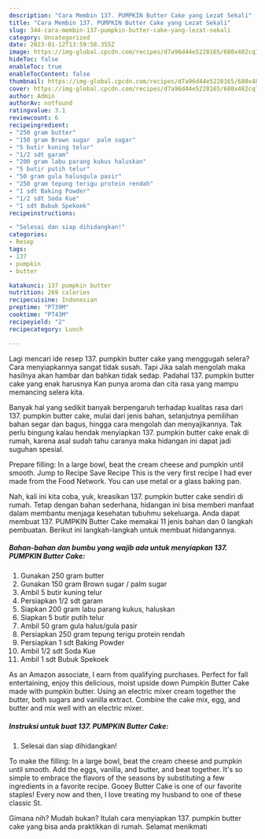 ```yaml
---
description: "Cara Membin 137. PUMPKIN Butter Cake yang Lezat Sekali"
title: "Cara Membin 137. PUMPKIN Butter Cake yang Lezat Sekali"
slug: 344-cara-membin-137-pumpkin-butter-cake-yang-lezat-sekali
category: Uncategorized
date: 2023-01-12T13:59:58.355Z
image: https://img-global.cpcdn.com/recipes/d7a96d44e5228165/680x482cq70/137-pumpkin-butter-cake-foto-resep-utama.jpg
hideToc: false
enableToc: true
enableTocContent: false
thumbnail: https://img-global.cpcdn.com/recipes/d7a96d44e5228165/680x482cq70/137-pumpkin-butter-cake-foto-resep-utama.jpg
cover: https://img-global.cpcdn.com/recipes/d7a96d44e5228165/680x482cq70/137-pumpkin-butter-cake-foto-resep-utama.jpg
author: Admin
authorAv: notfound
ratingvalue: 3.1
reviewcount: 6
recipeingredient:
- "250 gram butter"
- "150 gram Brown sugar  palm sugar"
- "5 butir kuning telur"
- "1/2 sdt garam"
- "200 gram labu parang kukus haluskan"
- "5 butir putih telur"
- "50 gram gula halusgula pasir"
- "250 gram tepung terigu protein rendah"
- "1 sdt Baking Powder"
- "1/2 sdt Soda Kue"
- "1 sdt Bubuk Spekoek"
recipeinstructions:

- "Selesai dan siap dihidangkan!"
categories:
- Resep
tags:
- 137
- pumpkin
- butter

katakunci: 137 pumpkin butter 
nutrition: 269 calories
recipecuisine: Indonesian
preptime: "PT39M"
cooktime: "PT43M"
recipeyield: "2"
recipecategory: Lunch

---
```



Lagi mencari ide resep 137. pumpkin butter cake yang menggugah selera? Cara menyiapkannya sangat tidak susah. Tapi Jika salah mengolah maka hasilnya akan hambar dan bahkan tidak sedap. Padahal 137. pumpkin butter cake yang enak harusnya Kan punya aroma dan cita rasa yang mampu memancing selera kita.


Banyak hal yang sedikit banyak berpengaruh terhadap kualitas rasa dari 137. pumpkin butter cake, mulai dari jenis bahan, selanjutnya pemilihan bahan segar dan bagus, hingga cara mengolah dan menyajikannya. Tak perlu bingung kalau hendak menyiapkan 137. pumpkin butter cake enak di rumah, karena asal sudah tahu caranya maka hidangan ini dapat jadi suguhan spesial.

Prepare filling: In a large bowl, beat the cream cheese and pumpkin until smooth. Jump to Recipe Save Recipe This is the very first recipe I had ever made from the Food Network. You can use metal or a glass baking pan.


Nah, kali ini kita coba, yuk, kreasikan 137. pumpkin butter cake sendiri di rumah. Tetap dengan bahan sederhana, hidangan ini bisa memberi manfaat dalam membantu menjaga kesehatan tubuhmu sekeluarga. Anda dapat membuat 137. PUMPKIN Butter Cake memakai 11 jenis bahan dan 0 langkah pembuatan. Berikut ini langkah-langkah untuk membuat hidangannya.

<!--inarticleads1-->

##### Bahan-bahan dan bumbu yang wajib ada untuk menyiapkan 137. PUMPKIN Butter Cake:

1. Gunakan 250 gram butter
1. Gunakan 150 gram Brown sugar / palm sugar
1. Ambil 5 butir kuning telur
1. Persiapkan 1/2 sdt garam
1. Siapkan 200 gram labu parang kukus, haluskan
1. Siapkan 5 butir putih telur
1. Ambil 50 gram gula halus/gula pasir
1. Persiapkan 250 gram tepung terigu protein rendah
1. Persiapkan 1 sdt Baking Powder
1. Ambil 1/2 sdt Soda Kue
1. Ambil 1 sdt Bubuk Spekoek


As an Amazon associate, I earn from qualifying purchases. Perfect for fall entertaining, enjoy this delicious, moist upside down Pumpkin Butter Cake made with pumpkin butter. Using an electric mixer cream together the butter, both sugars and vanilla extract. Combine the cake mix, egg, and butter and mix well with an electric mixer. 

<!--inarticleads2-->

##### Instruksi untuk buat 137. PUMPKIN Butter Cake:


1. Selesai dan siap dihidangkan!

To make the filling: In a large bowl, beat the cream cheese and pumpkin until smooth. Add the eggs, vanilla, and butter, and beat together. It&#39;s so simple to embrace the flavors of the seasons by substituting a few ingredients in a favorite recipe. Gooey Butter Cake is one of our favorite staples! Every now and then, I love treating my husband to one of these classic St. 

Gimana nih? Mudah bukan? Itulah cara menyiapkan 137. pumpkin butter cake yang bisa anda praktikkan di rumah. Selamat menikmati
